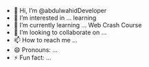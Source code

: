 - 👋 Hi, I’m @abdulwahidDeveloper
- 👀 I’m interested in ... learning
- 🌱 I’m currently learning ...  Web Crash Course
- 💞️ I’m looking to collaborate on ...
- 📫 How to reach me ...
- 😄 Pronouns: ...
- ⚡ Fun fact: ...

<!---
abdulwahidDeveloper/abdulwahidDeveloper is a ✨ special ✨ repository because its `README.md` (this file) appears on your GitHub profile.
You can click the Preview link to take a look at your changes.
--->
